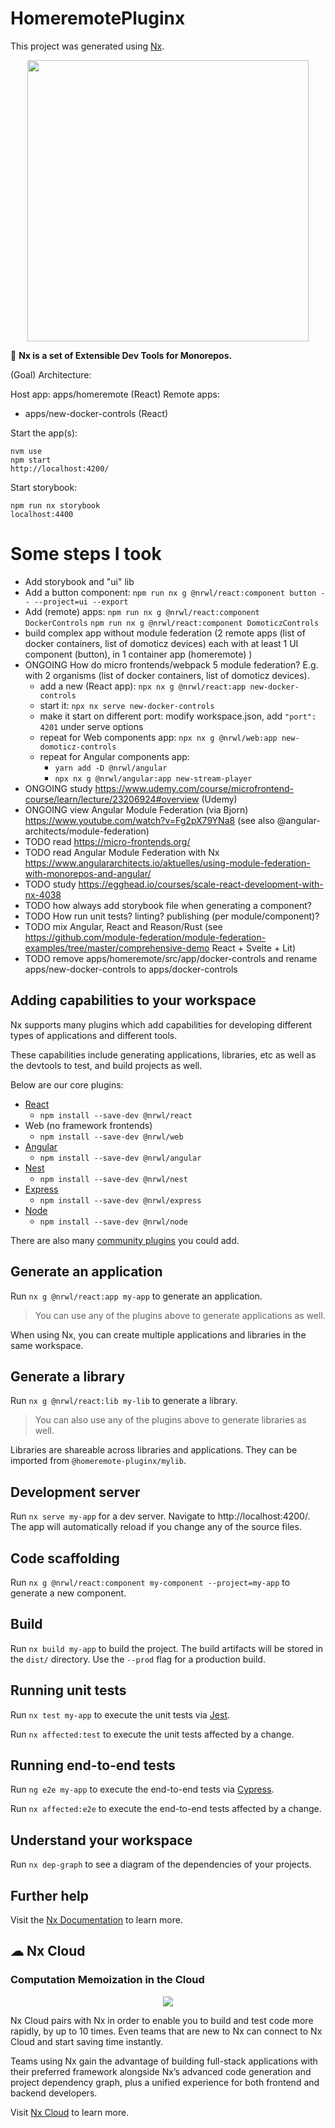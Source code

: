 

# HomeremotePluginx

This project was generated using [Nx](https://nx.dev).

<p align="center"><img src="https://raw.githubusercontent.com/nrwl/nx/master/images/nx-logo.png" width="450"></p>

🔎 **Nx is a set of Extensible Dev Tools for Monorepos.**

(Goal) Architecture:

Host app: apps/homeremote (React)
Remote apps: 
 - apps/new-docker-controls (React)

Start the app(s):

```
nvm use
npm start
http://localhost:4200/
```

Start storybook:

```
npm run nx storybook
localhost:4400
```

# Some steps I took

- Add storybook and "ui" lib
- Add a button component: `npm run nx g @nrwl/react:component button -- --project=ui --export`
- Add (remote) apps: `npm run nx g @nrwl/react:component DockerControls` `npm run nx g @nrwl/react:component DomoticzControls`
- build complex app without module federation (2 remote apps (list of docker containers, list of domoticz devices) each with at least 1 UI component (button), in 1 container app (homeremote) )
- ONGOING How do micro frontends/webpack 5 module federation? E.g. with 2 organisms (list of docker containers, list of domoticz devices). 
  - add a new (React app): `npx nx g @nrwl/react:app new-docker-controls`
  - start it: `npx nx serve new-docker-controls`
  - make it start on different port: modify workspace.json, add `"port": 4201` under serve options
  - repeat for Web components app: `npx nx g @nrwl/web:app new-domoticz-controls`
  - repeat for Angular components app: 
    - `yarn add -D @nrwl/angular`
    - `npx nx g @nrwl/angular:app new-stream-player`
- ONGOING study https://www.udemy.com/course/microfrontend-course/learn/lecture/23206924#overview (Udemy)
- ONGOING view Angular Module Federation (via Bjorn) https://www.youtube.com/watch?v=Fg2pX79YNa8 (see also @angular-architects/module-federation)
- TODO read https://micro-frontends.org/
- TODO read Angular Module Federation with Nx https://www.angulararchitects.io/aktuelles/using-module-federation-with-monorepos-and-angular/ 
- TODO study https://egghead.io/courses/scale-react-development-with-nx-4038
- TODO how always add storybook file when generating a component?
- TODO How run unit tests? linting? publishing (per module/component)?
- TODO mix Angular, React and Reason/Rust (see https://github.com/module-federation/module-federation-examples/tree/master/comprehensive-demo React + Svelte + Lit)
- TODO remove apps/homeremote/src/app/docker-controls and rename apps/new-docker-controls to apps/docker-controls

## Adding capabilities to your workspace

Nx supports many plugins which add capabilities for developing different types of applications and different tools.

These capabilities include generating applications, libraries, etc as well as the devtools to test, and build projects as well.

Below are our core plugins:

- [React](https://reactjs.org)
  - `npm install --save-dev @nrwl/react`
- Web (no framework frontends)
  - `npm install --save-dev @nrwl/web`
- [Angular](https://angular.io)
  - `npm install --save-dev @nrwl/angular`
- [Nest](https://nestjs.com)
  - `npm install --save-dev @nrwl/nest`
- [Express](https://expressjs.com)
  - `npm install --save-dev @nrwl/express`
- [Node](https://nodejs.org)
  - `npm install --save-dev @nrwl/node`

There are also many [community plugins](https://nx.dev/nx-community) you could add.

## Generate an application

Run `nx g @nrwl/react:app my-app` to generate an application.

> You can use any of the plugins above to generate applications as well.

When using Nx, you can create multiple applications and libraries in the same workspace.

## Generate a library

Run `nx g @nrwl/react:lib my-lib` to generate a library.

> You can also use any of the plugins above to generate libraries as well.

Libraries are shareable across libraries and applications. They can be imported from `@homeremote-pluginx/mylib`.

## Development server

Run `nx serve my-app` for a dev server. Navigate to http://localhost:4200/. The app will automatically reload if you change any of the source files.

## Code scaffolding

Run `nx g @nrwl/react:component my-component --project=my-app` to generate a new component.

## Build

Run `nx build my-app` to build the project. The build artifacts will be stored in the `dist/` directory. Use the `--prod` flag for a production build.

## Running unit tests

Run `nx test my-app` to execute the unit tests via [Jest](https://jestjs.io).

Run `nx affected:test` to execute the unit tests affected by a change.

## Running end-to-end tests

Run `ng e2e my-app` to execute the end-to-end tests via [Cypress](https://www.cypress.io).

Run `nx affected:e2e` to execute the end-to-end tests affected by a change.

## Understand your workspace

Run `nx dep-graph` to see a diagram of the dependencies of your projects.

## Further help

Visit the [Nx Documentation](https://nx.dev) to learn more.



## ☁ Nx Cloud

### Computation Memoization in the Cloud

<p align="center"><img src="https://raw.githubusercontent.com/nrwl/nx/master/images/nx-cloud-card.png"></p>

Nx Cloud pairs with Nx in order to enable you to build and test code more rapidly, by up to 10 times. Even teams that are new to Nx can connect to Nx Cloud and start saving time instantly.

Teams using Nx gain the advantage of building full-stack applications with their preferred framework alongside Nx’s advanced code generation and project dependency graph, plus a unified experience for both frontend and backend developers.

Visit [Nx Cloud](https://nx.app/) to learn more.
